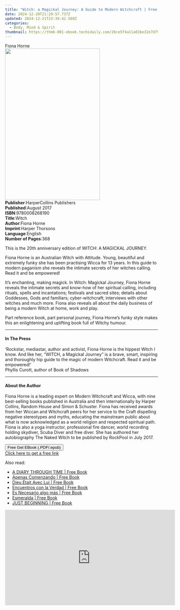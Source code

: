 ```yaml
---
title: "Witch: a Magickal Journey: A Guide to Modern Witchcraft | Free Book"
date: 2024-12-20T21:29:57.737Z
updated: 2024-12-21T23:39:42.569Z
categories:
  - Body, Mind & Spirit
thumbnail: https://thmb-001-ebook.techidaily.com/26ce5f4a11a81be32e7d79b9342457cb63b92ab5dd6c78aacc14d3cb2da73598.jpg
---
```

<main id="book-container">
  <div class="flex flex-col">
    <div class="book-brief flex-1 py-6 px-4 sm:p-6 md:py-10 md:px-8">
      <!-- brief-->
      <div class="book-brief-main">Fiona Horne</div>
    </div>
    <div
      class="book-meta-info flex-1 grid gap-4 col-start-1 col-end-3 row-start-1 sm:mb-6 sm:grid-cols-4 lg:gap-6 lg:col-start-2 lg:row-end-6 lg:row-span-6 lg:mb-0"
    >
      <div
        class="book-meta-info-left place-content-center mt-4 p-4 text-sm leading-6 col-start-2 col-span-2 dark:text-slate-400"
      >
        <img
          class="w-full h-500 object-cover rounded-lg sm:h-255 sm:col-span-2 lg:col-span-full"
          src="https://img-001-ebook.techidaily.com/d0a6f72a85fa3038ecfad305ec6d1cb575319289fb94e8f36c803506cbb11e5a.jpg"
          alt=""
          width="312"
          height="500"
        />
      </div>
      <div
        class="book-meta-info-right mt-2 col-start-1 row-start-2 col-span-3 self-center"
      >
        <!-- meta data  -->
        <div class="flex flex-col px-4 md:px-8">
          <div class="flex-1">
            <strong>Publisher</strong>:<span class="px-2"
              >HarperCollins Publishers</span
            >
          </div>
          <div class="flex-1">
            <strong>Published</strong>:<span class="px-2">August 2017</span>
          </div>
          <div class="flex-1">
            <strong>ISBN</strong>:<span class="px-2">9780008268190</span>
          </div>
          <div class="flex-1">
            <strong>Title</strong>:<span class="px-2">Witch</span>
          </div>
          <div class="flex-1">
            <strong>Author</strong>:<span class="px-2">Fiona Horne</span>
          </div>
          <div class="flex-1">
            <strong>Imprint</strong>:<span class="px-2">Harper Thorsons</span>
          </div>
          <div class="flex-1">
            <strong>Language</strong>:<span class="px-2">English</span>
          </div>
          <div class="flex-1">
            <strong>Number of Pages</strong>:<span class="px-2">368</span>
          </div>
        </div>
      </div>
    </div>
    <div class="book-description flex-1 py-6 px-4 sm:p-6 md:py-10 md:px-8">
      <div class="book-description-main">
        <div accordion-content="" id="description">
          <p>
            This is the 20th anniversary edition of WITCH: A MAGICKAL JOURNEY.
          </p>
          <p>
            Fiona Horne is an Australian Witch with Attitude. Young, beautiful
            and extremely funky she has been practising Wicca for 13 years. In
            this guide to modern paganism she reveals the intimate secrets of
            her witches calling. Read it and be empowered!
          </p>
          <p>
            It’s enchanting, making magick. In Witch: Magickal Journey, Fiona
            Horne reveals the intimate secrets and know-how of her spiritual
            calling, including rituals, spells and incantations; festivals and
            sacred sites; details about Goddesses, Gods and familiars;
            cyber-witchcraft; interviews with other witches and much more. Fiona
            also reveals all about the daily business of being a modern Witch at
            home, work and play.
          </p>
          <p>
            Part reference book, part personal journey, Fiona Horne’s funky
            style makes this an enlightening and uplifting book full of Witchy
            humour.
          </p>
        </div>
      </div>
    </div>
    <div class="book-excerpts flex-1 py-6 px-4 sm:p-6 md:py-10 md:px-8">
      <!-- excerpts-->
      <div class="book-excerpts-main">
        <hr />
        <h4 class="placeholder placeholder-heading">
          <span>In The Press</span>
        </h4>
        <p></p>
        <p>
          ‘Rockstar, mediastar, author and activist, Fiona Horne is the hippest
          Witch I know. And like her, “WITCH, a Magickal Journey” is a brave,
          smart, inspiring and thoroughly hip guide to the magic of modern
          Witchcraft. Read it and be empowered!’<br />Phyllis Curott, author of
          Book of Shadows
        </p>
        <p></p>
      </div>
    </div>
    <div class="book-about-author flex-1 py-6 px-4 sm:p-6 md:py-10 md:px-8">
      <!-- about author-->
      <div class="book-main-author-main">
        <hr />
        <h4 class="placeholder placeholder-heading">
          <span>About the Author</span>
        </h4>
        <p></p>
        <p>
          Fiona Horne is a leading expert on Modern Witchcraft and Wicca, with
          nine best-selling books published in Australia and then
          internationally by Harper Collins, Random House and Simon &amp;
          Schuster. Fiona has received awards from her Wiccan and Witchcraft
          peers for her service to the Craft dispelling negative stereotypes and
          myths, educating the mainstream public about what is now acknowledged
          as a world religion and respected spiritual path. Fiona is also a yoga
          instructor, professional fire dancer, world recording holding
          skydiver, Scuba Diver and free diver. She has authored her
          autobiography The Naked Witch to be published by RockPool in July
          2017.
        </p>
        <p></p>
      </div>
    </div>
    <div class="book-free-get flex-1 py-6 px-4 sm:p-6 md:py-10 md:px-8">
      <button
        id="btn-free-get"
        class="bg-blue-500 hover:bg-blue-700 text-white font-bold py-2 px-4 rounded"
      >
        Free Get EBook (.PDF/.epub)
      </button>
      <div id="countdown-display" class="px-2 text-lg mt-2"></div>
      <a
        id="free-link"
        class="hidden bg-blue-500 hover:bg-blue-700 text-white font-bold py-2 px-4 rounded"
        href="https://www.ebooks.com/en-us/book/95778262/witch-a-magickal-journey-a-guide-to-modern-witchcraft/fiona-horne/"
        target="_blank"
        >Click here to get a free link</a
      >
    </div>
    <script>
      let countdownTime = 0;
      let countdownInterval = null;
      document
        .getElementById('btn-free-get')
        .addEventListener('click', startCountdown);
      function startCountdown() {
        countdownTime = new Date().getTime() + 60000 * 3;
        countdownInterval = setInterval(updateCountdown, 1000);
        document.getElementById('btn-free-get').disabled = true;
        document
          .getElementById('btn-free-get')
          .classList.add('bg-gray-500', 'cursor-not-allowed');
      }
      function updateCountdown() {
        let currentTime = new Date().getTime();
        let timeLeft = countdownTime - currentTime;
        let secondsLeft = Math.floor(timeLeft / 1000);
        document.getElementById('countdown-display').innerHTML =
          `Remaining time: ${secondsLeft} seconds.`;
        if (secondsLeft <= 0) {
          clearInterval(countdownInterval);
          document.getElementById('btn-free-get').classList.add('hidden');
          document.getElementById('free-link').classList.remove('hidden');
          document.getElementById('countdown-display').innerHTML = '';
        }
      }
    </script>
  </div>
</main>

<ins class="adsbygoogle"
      style="display:block"
      data-ad-client="ca-pub-7571918770474297"
      data-ad-slot="8358498916"
      data-ad-format="auto"
      data-full-width-responsive="true"></ins>
    

<span class="atpl-alsoreadstyle">Also read:</span>
<div><ul>
<li><a href="https://novels-ebooks.techidaily.com/210968379-9781088225271-a-diary-through-time/"><u>A DIARY THROUGH TIME | Free Book</u></a></li>
<li><a href="https://novels-ebooks.techidaily.com/210968396-9781088225943-apenas-comenzando/"><u>Apenas Comenzando | Free Book</u></a></li>
<li><a href="https://novels-ebooks.techidaily.com/210968393-9781088227572-dieu-etait-avec-lui/"><u>Dieu Était Avec Lui | Free Book</u></a></li>
<li><a href="https://novels-ebooks.techidaily.com/210968395-9781088227381-encuentros-con-la-verdad/"><u>Encuentros con la Verdad | Free Book</u></a></li>
<li><a href="https://novels-ebooks.techidaily.com/210968394-9781088227428-es-necesario-algo-mas/"><u>Es Necesario algo más | Free Book</u></a></li>
<li><a href="https://novels-ebooks.techidaily.com/210968374-9781088235829-esmeralda/"><u>Esmeralda | Free Book</u></a></li>
<li><a href="https://novels-ebooks.techidaily.com/210968389-9781088227602-just-beginning/"><u>JUST BEGINNING | Free Book</u></a></li>
</ul></div>

<!-- affiliate ads begin -->
<iframe width="560" height="315" src="https://www.youtube.com/embed/3C51hzX46eY?si=o5qiDSkT7mXUGm3F" title="YouTube video player" frameborder="0" allow="accelerometer; autoplay; clipboard-write; encrypted-media; gyroscope; picture-in-picture; web-share" referrerpolicy="strict-origin-when-cross-origin" allowfullscreen></iframe>
<!-- affiliate ads end -->

